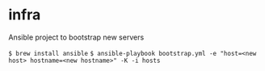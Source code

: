 # infra
Ansible project to bootstrap new servers

``` $ brew install ansible ```
``` $ ansible-playbook bootstrap.yml -e "host=<new host> hostname=<new hostname>" -K -i hosts ```

